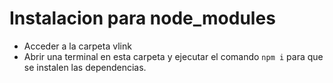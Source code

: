 # Instalacion para node_modules

- Acceder a la carpeta vlink
- Abrir una terminal en esta carpeta y ejecutar el comando `npm i` para que se instalen las dependencias.

